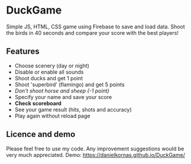 # DuckGame
Simple JS, HTML, CSS game using Firebase to save and load data.
Shoot the birds in 40 seconds and compare your score with the best players!
## Features
* Choose scenery (day or night)
* Disable or enable all sounds
* Shoot ducks and get 1 point
* Shoot 'superbird' (flamingo) and get 5 points
* *Don't shoot horse and sheep (-1 point)*
* Specify your name and save your score
* **Check scoreboard**
* See your game result (hits, shots and accuracy)
* Play again without reload page

## Licence and demo

Please feel free to use my code. Any improvement suggestions would be very much appreciated.
Demo: https://danielkornas.github.io/DuckGame/
